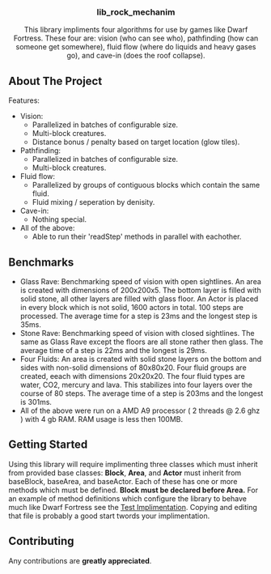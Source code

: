<h3 align="center">lib_rock_mechanim</h3>

  <p align="center">
    This library impliments four algorithms for use by games like Dwarf Fortress. These four are: vision (who can see who), pathfinding (how can someone get somewhere), fluid flow (where do liquids and heavy gases go), and cave-in (does the roof collapse).
  </p>
</div>

## About The Project

Features:
* Vision:
    -    Parallelized in batches of configurable size.
    -    Multi-block creatures.
    -    Distance bonus / penalty based on target location (glow tiles).
* Pathfinding:
    -    Parallelized in batches of configurable size.
    -    Multi-block creatures.
* Fluid flow:
    -    Parallelized by groups of contiguous blocks which contain the same fluid.
    -    Fluid mixing / seperation by denisity.
* Cave-in:
    -    Nothing special.
* All of the above:
    -    Able to run their 'readStep' methods in parallel with eachother.

## Benchmarks

* Glass Rave:
	Benchmarking speed of vision with open sightlines.
	An area is created with dimensions of 200x200x5. The bottom layer is filled with solid stone, all other layers are filled with glass floor. An Actor is placed in every block which is not solid, 1600 actors in total. 100 steps are processed.
	The average time for a step is 23ms and the longest step is 35ms.
* Stone Rave:
	Benchmarking speed of vision with closed sightlines.
	The same as Glass Rave except the floors are all stone rather then glass.
	The average time of a step is 22ms and the longest is 29ms.
* Four Fluids:
	An area is created with solid stone layers on the bottom and sides with non-solid dimensions of 80x80x20. Four fluid groups are created, eeach with dimensions 20x20x20. The four fluid types are water, CO2, mercury and lava. This stabilizes into four layers over the course of 80 steps.
	The average time of a step is 203ms and the longest is 301ms.
* All of the above were run on a AMD A9 processor ( 2 threads @ 2.6 ghz ) with 4 gb RAM. RAM usage is less then 100MB.

## Getting Started

Using this library will require implimenting three classes which must inherit from provided base classes: **Block**, **Area**, and **Actor** must inherit from baseBlock,  baseArea, and baseActor. Each of these has one or more methods which must be defined. **Block must be declared before Area.** For an example of method definitions which configure the library to behave much like Dwarf Fortress see the [Test Implimentation](https://github.com/mercuryt/lib_rock_mechanism/blob/master/test/testShared.h). Copying and editing that file is probably a good start twords your implimentation.

<!-- CONTRIBUTING -->
## Contributing

Any contributions are **greatly appreciated**.
